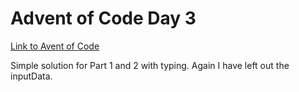 # Advent of Code Day 3
[Link to Avent of Code](https://adventofcode.com/)

Simple solution for Part 1 and 2 with typing. Again I have left out the inputData.

